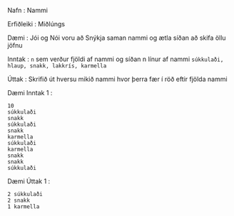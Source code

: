 Nafn : Nammi

Erfiðleiki : Miðlúngs

Dæmi : Jói og Nói voru að Snýkja saman nammi og ætla síðan að skifa öllu jöfnu

Inntak : `n` sem verður fjöldi af nammi og síðan n línur af nammi `súkkulaði, hlaup, snakk, lakkrís, karmella`

Úttak : Skrifið út hversu mikið nammi hvor þerra fær í röð eftir fjölda nammi

Dæmi Inntak 1 :
```
10
súkkulaði
snakk
súkkulaði
snakk
karmella
súkkulaði
karmella
snakk
snakk
súkkulaði
```

Dæmi Úttak 1 : 
```
2 súkkulaði
2 snakk
1 karmella
```
